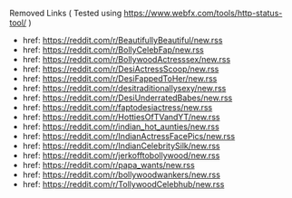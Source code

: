 Removed Links ( Tested using https://www.webfx.com/tools/http-status-tool/ )
 - href: https://reddit.com/r/BeautifullyBeautiful/new.rss
  - href: https://reddit.com/r/BollyCelebFap/new.rss
  - href: https://reddit.com/r/BollywoodActresssex/new.rss
  - href: https://reddit.com/r/DesiActressScoop/new.rss
  - href: https://reddit.com/r/DesiFappedToHer/new.rss
  - href: https://reddit.com/r/desitraditionallysexy/new.rss
  - href: https://reddit.com/r/DesiUnderratedBabes/new.rss
  - href: https://reddit.com/r/faptodesiactress/new.rss
  - href: https://reddit.com/r/HottiesOfTVandYT/new.rss
  - href: https://reddit.com/r/indian_hot_aunties/new.rss
  - href: https://reddit.com/r/IndianActressFacePics/new.rss
  - href: https://reddit.com/r/IndianCelebritySilk/new.rss
  - href: https://reddit.com/r/jerkofftobollywood/new.rss
  - href: https://reddit.com/r/papa_wants/new.rss
  - href: https://reddit.com/r/bollywoodwankers/new.rss
  - href: https://reddit.com/r/TollywoodCelebhub/new.rss
